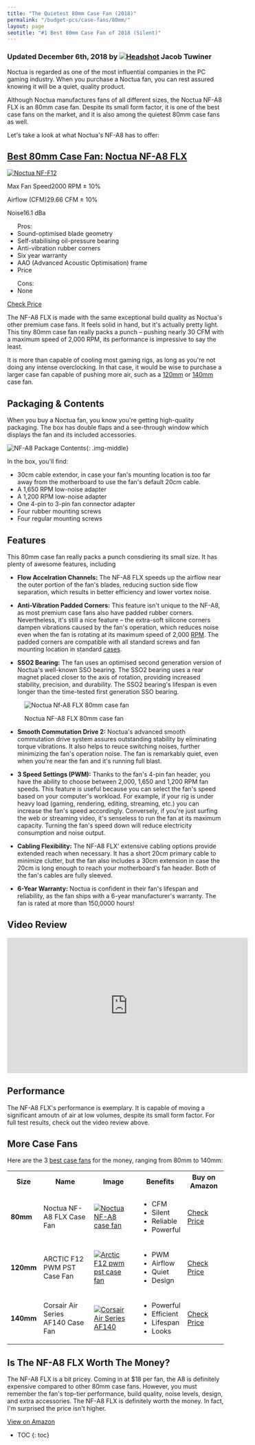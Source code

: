 ```yaml
---
title: "The Quietest 80mm Case Fan (2018)"
permalink: "/budget-pcs/case-fans/80mm/"
layout: page
seotitle: "#1 Best 80mm Case Fan of 2018 (Silent)" 
---
```

<h3 class="page-subtitle">
	Updated December 6th, 2018 by 
	<a href="/about/"><img src="/img/profile/close.jpg" class="circle" alt="Headshot"></a>
	Jacob Tuwiner
</h3>

Noctua is regarded as one of the most influential companies in the PC gaming industry. When you purchase a Noctua fan, you can rest assured knowing it will be a quiet, quality product. 

Although Noctua manufactures fans of all different sizes, the Noctua NF-A8 FLX is an 80mm case fan. Despite its small form factor, it is one of the best case fans on the market, and it is also among the quietest 80mm case fans as well. 

Let's take a look at what Noctua's NF-A8 has to offer:

<div class="featured-specs-box">
<h2 id="noctua-nf-a8">
<a href="https://amzn.to/2qU4jRf" target="_blank">Best 80mm Case Fan: Noctua NF-A8 FLX</a>
</h2>
<div class="info">
<a target="_blank" href="https://amzn.to/2qU4jRf"><img alt="Noctua NF-F12" src="/img/case-fans/noctua-nf-a8-flx.jpg" /></a>
<div class="specs">
<p><span>Max Fan Speed</span><span>2000 RPM ± 10%</span></p>
<p><span>Airflow (CFM)</span><span>29.66 CFM ± 10%</span></p>
<p><span>Noise</span><span>16.1 dBa</span></p>
</div>
</div>
<div class="pros-n-cons">
<ul class="pros">
<span>Pros:</span>
<li>Sound-optimised blade geometry</li>
<li>Self-stabilising oil-pressure bearing</li>
<li>Anti-vibration rubber corners</li>
<li>Six year warranty</li>
<li>AAO (Advanced Acoustic Optimisation) frame</li>
<li>Price</li>
</ul>
<ul class="cons">
<span>Cons:</span>
<li>None</li>
</ul>
</div>
<div class="btn">
<a target="_blank" class="cta-button buy-button" href="https://amzn.to/2qU4jRf">Check Price</a>
</div>
</div>  

The NF-A8 FLX is made with the same exceptional build quality as Noctua's other premium case fans. It feels solid in hand, but it's actually pretty light. This tiny 80mm case fan really packs a punch – pushing nearly 30 CFM with a maximum speed of 2,000 RPM, its performance is impressive to say the least. 

It is more than capable of cooling most gaming rigs, as long as you're not doing any intense overclocking. In that case, it would be wise to purchase a larger case fan capable of pushing more air, such as a [120mm](/budget-pcs/case-fans/120mm/) or [140mm](/budget-pcs/case-fans/140mm/) case fan.

## Packaging & Contents 

When you buy a Noctua fan, you know you're getting high-quality packaging. The box has double flaps and a see-through window which displays the fan and its included accessories. 

![NF-A8 Package Contents](/img/case-fans/nf-a8-package.jpg){: .img-middle}

In the box, you'll find: 

* 30cm cable extendor, in case your fan's mounting location is too far away from the motherboard to use the fan's default 20cm cable. 
* A 1,650 RPM low-noise adapter
* A 1,200 RPM low-noise adapter 
* One 4-pin to 3-pin fan connector adapter
* Four rubber mounting screws 
* Four regular mounting screws 

## Features 

This 80mm case fan really packs a punch consdiering its small size. It has plenty of awesome features, including

* **Flow Accelration Channels:** The NF-A8 FLX speeds up the airflow near the outer portion of the fan's blades, reducing suction side flow separation, which results in better efficiency and lower vortex noise. 

* **Anti-Vibration Padded Corners:** This feature isn't unique to the NF-A8, as most premium case fans also have padded rubber corners. Nevertheless, it's still a nice feature – the extra-soft silicone corners dampen vibrations caused by the fan's operation, which reduces noise even when the fan is rotating at its maximum speed of 2,000 <a target="_blank" rel="nofollow" href="https://www.computerhope.com/jargon/r/rpm.htm">RPM</a>. The padded corners are compatible with all standard screws and fan mounting location in standard [cases](/budget-pcs/smallest-atx-cases/). 

* **SSO2 Bearing:** The fan uses an optimised second generation version of Noctua's well-known SSO bearing. The SSO2 bearing uses a rear magnet placed closer to the axis of rotation, providing increased stability, precision, and durability. The SSO2 bearing's lifespan is even longer than the time-tested first generation SSO bearing. 

<figure>
	<img class="img-middle" alt="Noctua Nf-A8 FLX 80mm case fan" src="/img/case-fans/nf-a8-flx-front.jpg" />
	<figcaption><p>Noctua NF-A8 FLX 80mm case fan</p></figcaption>
</figure>

* **Smooth Commutation Drive 2:** Noctua's advanced smooth commutation drive system assures outstanding stability by eliminating torque vibrations. It also helps to reuce switching noises, further minimizing the fan's operation noise. The fan is remarkably quiet, even when you're near the fan and it's running full blast. 

* **3 Speed Settings (PWM):** Thanks to the fan's 4-pin fan header, you have the ability to choose between 2,000, 1,650 and 1,200 RPM fan speeds. This feature is useful because you can select the fan's speed based on your computer's workload. For example, if your rig is under heavy load (gaming, rendering, editing, streaming, etc.) you can increase the fan's speed accordingly. Conversely, if you're just surfing the web or streaming video, it's senseless to run the fan at its maximum capacity. Turning the fan's speed down will reduce electricity consumption and noise output. 

* **Cabling Flexibility:** The NF-A8 FLX' extensive cabling options provide extended reach when necessary. It has a short 20cm primary cable to minimize clutter, but the fan also includes a 30cm extension in case the 20cm is long enough to reach your motherboard's fan header. Both of the fan's cables are fully sleeved. 

* **6-Year Warranty:** Noctua is confident in their fan's lifespan and reliability, as the fan ships with a 6-year manufacturer's warranty. The fan is rated at more than 150,0000 hours! 

## Video Review 



<div class="vid-container">
<iframe width="560" height="315" src="https://www.youtube.com/embed/q7qAe9cDPjI" frameborder="0" allow="accelerometer; autoplay; encrypted-media; gyroscope; picture-in-picture" allowfullscreen></iframe>
</div>

## Performance 

The NF-A8 FLX's performance is exemplary. It is capable of moving a significant amoutn of air at low volumes, despite its small form factor. For full test results, check out the video review above.  

## More Case Fans 

Here are the 3 [best case fans](/budget-pcs/case-fans/) for the money, ranging from 80mm to 140mm: 

<div id="overview">
<table class="basic-table table-colorful" align="center">
	<tr>
		<th>Size</th>
		<th>Name</th>
		<th>Image</th>
		<th>Benefits</th>
		<th>Buy on Amazon</th>
	</tr>
	<tr>
		<td><b>80mm</b></td>
		<td>Noctua NF-A8 FLX Case Fan</td>
		<td><a rel="nofollow" target="_blank" href="https://amzn.to/2qU4jRf"><img class="table-image" alt="Noctua NF-A8 case fan" src="/img/case-fans/noctua-nf-a8-flx.jpg" /></a></td>
		<td class="components">
			<ul>
			<li>CFM</li>
			<li>Silent</li>
			<li>Reliable</li>
			<li>Powerful</li>
			</ul>
		</td>
		<td>
		<a class="big-button" target="_blank" rel="nofollow" href="https://amzn.to/2qU4jRf">Check Price</a></td>
	</tr>
	<tr>
		<td><b>120mm</b></td>
		<td>ARCTIC F12 PWM PST Case Fan</td>
		<td><a rel="nofollow" target="_blank" href="https://amzn.to/2m8zQNb"><img class="table-image" alt="Arctic F12 pwm pst case fan" src="/img/case-fans/arctic-f12-pwm.jpg" /></a></td>
		<td class="components">
			<ul>
			<li>PWM</li>
			<li>Airflow</li>
			<li>Quiet</li>
			<li>Design</li>
			</ul>
		</td>
		<td><a class="big-button" href="https://amzn.to/2m8zQNb">Check Price</a></td>
	</tr>
	<tr>
		<td><b>140mm</b></td>
		<td>Corsair Air Series AF140 Case Fan</td>
		<td><a rel="nofollow" target="_blank" href="https://amzn.to/2ubsRaq"><img class="table-image" alt="Corsair Air Series AF140" src="/img/case-fans/corsair-af140.png" /></a></td>
		<td class="components">
			<ul>
			<li>Powerful</li>
			<li>Efficient</li>
			<li>Lifespan</li>
			<li>Looks</li>
			</ul>
		</td>
		<td><a class="big-button" href="https://amzn.to/2ubsRaq">Check Price</a></td>
	</tr>
</table>
</div>

## Is The NF-A8 FLX Worth The Money? 

The NF-A8 FLX is a bit pricey. Coming in at $18 per fan, the A8 is definitely expensive compared to other 80mm case fans. However, you must remember the fan's top-tier performance, build quality, noise levels, design, and extra accessories. The NF-A8 FLX is definitely worth the money. In fact, I'm surprised the price isn't higher. 

<a class="btn-middle" target="_blank" rel="nofollow" href="https://amzn.to/2qU4jRf">View on Amazon</a>

* TOC
{: toc}